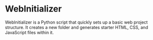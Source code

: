 # WebInitializer
WebInitializer is a Python script that quickly sets up a basic web project structure. It creates a new folder and generates starter HTML, CSS, and JavaScript files within it.
